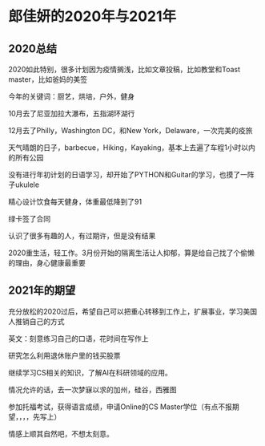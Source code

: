 # 郎佳妍的2020年与2021年

## 2020总结

2020如此特别，很多计划因为疫情搁浅，比如文章投稿，比如教堂和Toast master，比如爸妈的美签

今年的关键词：厨艺，烘培，户外，健身

10月去了尼亚加拉大瀑布，五指湖环湖行

12月去了Philly，Washington DC，和New York，Delaware，一次完美的疫旅

天气晴朗的日子，barbecue，Hiking，Kayaking，基本上去遍了车程1小时以内的所有公园

没有进行年初计划的日语学习，却开始了PYTHON和Guitar的学习，也摸了一阵子ukulele

精心设计饮食每天健身，体重最低降到了91

绿卡签了合同

认识了很多有趣的人，有过期许，但是没有结果

2020重生活，轻工作。3月份开始的隔离生活让人抑郁，算是给自己找了个偷懒的理由，身心健康最重要

## 2021年的期望

充分放松的2020过后，希望自己可以把重心转移到工作上，扩展事业，学习美国人推销自己的方式

英文：刻意练习自己的口语，花时间在写作上

研究怎么利用退休账户里的钱买股票

继续学习CS相关的知识，了解AI在科研领域的应用。

情况允许的话，去一次梦寐以求的加州，硅谷，西雅图

参加托福考试，获得语言成绩，申请Online的CS Master学位（有点不报期望，，，，先写上）

情感上顺其自然吧，不想太刻意。